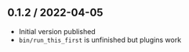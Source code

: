 ## 0.1.2 / 2022-04-05
  * Initial version published
  * `bin/run_this_first` is unfinished but plugins work
